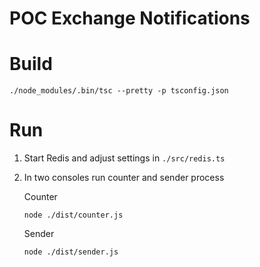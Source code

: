 
# POC Exchange Notifications

# Build

```
./node_modules/.bin/tsc --pretty -p tsconfig.json
```

# Run

1. Start Redis and adjust settings in `./src/redis.ts`
2. In two consoles run counter and sender process

    Counter

    ```
    node ./dist/counter.js
    ```

    Sender

    ```
    node ./dist/sender.js
    ```
